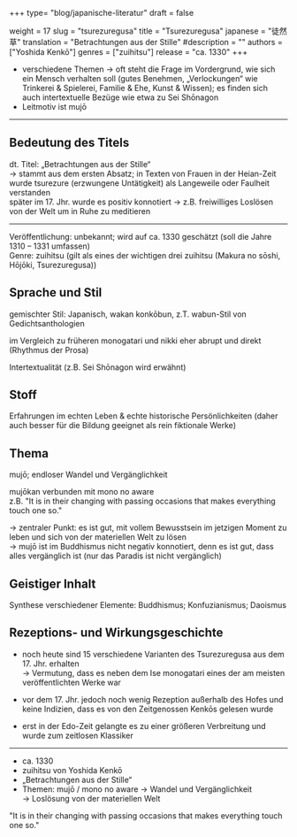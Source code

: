 +++
type= "blog/japanische-literatur"
draft = false

weight = 17
slug = "tsurezuregusa"
title = "Tsurezuregusa"
japanese = "徒然草"
translation = "Betrachtungen aus der Stille"
#description = ""
authors = ["Yoshida Kenkō"]
genres = ["zuihitsu"]
release = "ca. 1330"
+++

- verschiedene Themen -> oft steht die Frage im Vordergrund, wie sich ein Mensch verhalten soll
(gutes Benehmen, „Verlockungen“ wie Trinkerei & Spielerei, Familie & Ehe, Kunst & Wissen); es
finden sich auch intertextuelle Bezüge wie etwa zu Sei Shōnagon
- Leitmotiv ist mujō

---

## Bedeutung des Titels

dt. Titel: „Betrachtungen aus der Stille“  
-> stammt aus dem ersten Absatz; in Texten von Frauen in der Heian-Zeit wurde tsurezure (erzwungene Untätigkeit) als Langeweile oder Faulheit verstanden  
später im 17. Jhr. wurde es positiv konnotiert -> z.B. freiwilliges Loslösen von der Welt um in Ruhe zu meditieren

---

Veröffentlichung: unbekannt; wird auf ca. 1330 geschätzt (soll die Jahre 1310 – 1331 umfassen)  
Genre: zuihitsu (gilt als eines der wichtigen drei zuihitsu (Makura no sōshi, Hōjōki, Tsurezuregusa))  

## Sprache und Stil

gemischter Stil: Japanisch, wakan konkōbun, z.T. wabun-Stil von Gedichtsanthologien

im Vergleich zu früheren monogatari und nikki eher abrupt und direkt (Rhythmus der Prosa)

Intertextualität (z.B. Sei Shōnagon wird erwähnt)

## Stoff

Erfahrungen im echten Leben & echte historische Persönlichkeiten (daher auch besser für die Bildung geeignet als rein fiktionale Werke)

## Thema

mujō; endloser Wandel und Vergänglichkeit

mujōkan verbunden mit mono no aware  
z.B. "It is in their changing with passing occasions that makes everything touch one so."

-> zentraler Punkt: es ist gut, mit vollem Bewusstsein im jetzigen Moment zu leben und sich von der materiellen Welt zu lösen  
-> mujō ist im Buddhismus nicht negativ konnotiert, denn es ist gut, dass alles vergänglich ist (nur das Paradis ist nicht vergänglich)

## Geistiger Inhalt

Synthese verschiedener Elemente:
Buddhismus; Konfuzianismus; Daoismus

## Rezeptions- und Wirkungsgeschichte

- noch heute sind 15 verschiedene Varianten des Tsurezuregusa aus dem 17. Jhr. erhalten  
  -> Vermutung, dass es neben dem Ise monogatari eines der am meisten veröffentlichten Werke war

- vor dem 17. Jhr. jedoch noch wenig Rezeption außerhalb des Hofes und keine Indizien, dass es von den Zeitgenossen Kenkōs gelesen wurde
- erst in der Edo-Zeit gelangte es zu einer größeren Verbreitung und wurde zum zeitlosen Klassiker

---

- ca. 1330
- zuihitsu von Yoshida Kenkō
- „Betrachtungen aus der Stille“
- Themen: mujō / mono no aware  -> Wandel und Vergänglichkeit  
-> Loslösung von der materiellen Welt

"It is in their changing with passing occasions that makes everything touch one so."

